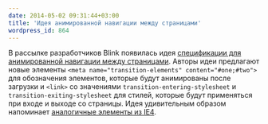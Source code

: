 ```yaml
---
date: 2014-05-02 09:31:44+03:00
title: 'Идея анимированной навигации между страницами'
wordpress_id: 864
---
```


В рассылке разработчиков Blink появилась идея [спецификации для анимированной навигации между страницами](https://docs.google.com/document/d/17jg1RRL3RI969cLwbKBIcoGDsPwqaEdBxafGNYGwiY4/edit). Авторы идеи предлагают новые элементы `<meta name="transition-elements" content="#one;#two">` для обозначения элементов, которые будут анимированы после загрузки и `<link>` со значениями `transition-entering-stylesheet` и `transition-exiting-stylesheet` для стилей, которые будут применяться при входе и выходе со страницы. Идея удивительным образом напоминает [аналогичные элементы из IE4](http://msdn.microsoft.com/en-us/library/ms532847(v=vs.85).aspx#Interpage_Transition).
